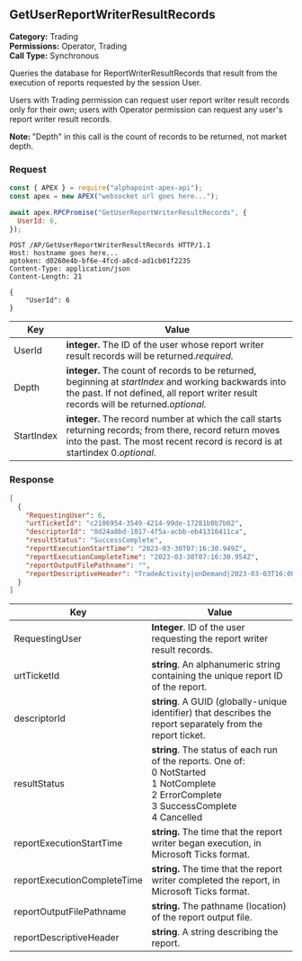 ## GetUserReportWriterResultRecords

**Category:** Trading<br />
**Permissions:** Operator, Trading<br />
**Call Type:** Synchronous

Queries the database for ReportWriterResultRecords that result from the execution of reports requested by the session User.

Users with Trading permission can request user report writer result records only for their own; users with Operator permission can request any user's report writer result records.

<aside class="notice"><strong>Note: </strong>"Depth" in this call is the count of records to be returned, not market depth.</aside>

### Request

```javascript
const { APEX } = require("alphapoint-apex-api");
const apex = new APEX("websocket url goes here...");

await apex.RPCPromise("GetUserReportWriterResultRecords", {
  UserId: 6,
});
```

```http
POST /AP/GetUserReportWriterResultRecords HTTP/1.1
Host: hostname goes here...
aptoken: d0260e4b-bf6e-4fcd-a8cd-ad1cb01f2235
Content-Type: application/json
Content-Length: 21

{
    "UserId": 6
}
```

| Key        | Value                                                                                                                                                                                          |
| ---------- | ---------------------------------------------------------------------------------------------------------------------------------------------------------------------------------------------- |
| UserId     | **integer.** The ID of the user whose report writer result records will be returned._required._                                                                                                |
| Depth      | **integer.** The count of records to be returned, beginning at _startIndex_ and working backwards into the past. If not defined, all report writer result records will be returned._optional._ |
| StartIndex | **integer.** The record number at which the call starts returning records; from there, record return moves into the past. The most recent record is record is at startindex 0._optional._      |

### Response

```json
[
  {
    "RequestingUser": 6,
    "urtTicketId": "c2186954-3549-4214-99de-17281b0b7b02",
    "descriptorId": "0d24a8bd-1017-4f5a-acbb-eb41316411ca",
    "resultStatus": "SuccessComplete",
    "reportExecutionStartTime": "2023-03-30T07:16:30.949Z",
    "reportExecutionCompleteTime": "2023-03-30T07:16:30.954Z",
    "reportOutputFilePathname": "",
    "reportDescriptiveHeader": "TradeActivity|onDemand|2023-03-03T16:00:00.000Z|2023-03-04T16:00:00.000Z|2023-03-30T06:16:26.381Z|2023-03-30T07:16:30.949Z|0.00535 seconds"
  }
]
```

| Key                         | Value                                                                                                                                                        |
| --------------------------- | ------------------------------------------------------------------------------------------------------------------------------------------------------------ |
| RequestingUser              | **Integer**. ID of the user requesting the report writer result records.                                                                                     |
| urtTicketId                 | **string**. An alphanumeric string containing the unique report ID of the report.                                                                            |
| descriptorId                | **string**. A GUID (globally-unique identifier) that describes the report separately from the report ticket.                                                 |
| resultStatus                | **string**. The status of each run of the reports. One of:<br />0 NotStarted<br />1 NotComplete<br />2 ErrorComplete<br />3 SuccessComplete<br />4 Cancelled |
| reportExecutionStartTime    | **string.** The time that the report writer began execution, in Microsoft Ticks format.                                                                      |
| reportExecutionCompleteTime | **string.** The time that the report writer completed the report, in Microsoft Ticks format.                                                                 |
| reportOutputFilePathname    | **string.** The pathname (location) of the report output file.                                                                                               |
| reportDescriptiveHeader     | **string**. A string describing the report.                                                                                                                  |
